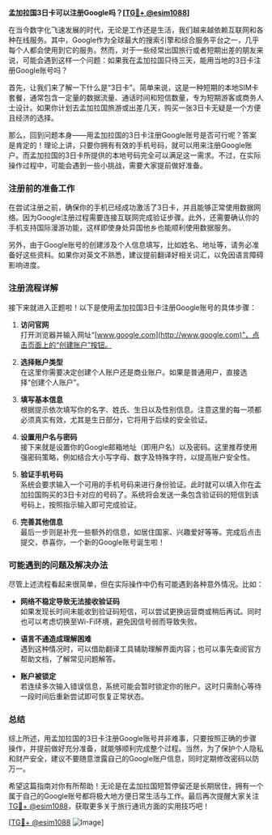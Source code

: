 **孟加拉国3日卡可以注册Google吗？[[TG💪+ @esim1088](https://t.me/s/esim1088)]**

在当今数字化飞速发展的时代，无论是工作还是生活，我们越来越依赖互联网和各种在线服务。其中，Google作为全球最大的搜索引擎和综合服务平台之一，几乎每个人都会使用到它的服务。然而，对于一些经常出国旅行或者短期出差的朋友来说，可能会遇到这样一个问题：如果我在孟加拉国只待三天，能用当地的3日卡注册Google账号吗？

首先，让我们来了解一下什么是“3日卡”。简单来说，这是一种短期的本地SIM卡套餐，通常包含一定量的数据流量、通话时间和短信数量，专为短期游客或商务人士设计。如果你计划去孟加拉国旅游或出差几天，购买一张3日卡无疑是一个方便且经济的选择。

那么，回到问题本身——用孟加拉国的3日卡注册Google账号是否可行呢？答案是肯定的！理论上讲，只要你拥有有效的手机号码，就可以用来注册Google账户。而孟加拉国的3日卡所提供的本地号码完全可以满足这一需求。不过，在实际操作过程中，可能会遇到一些小挑战，需要大家提前做好准备。

### **注册前的准备工作**
在尝试注册之前，确保你的手机已经成功激活了3日卡，并且能够正常使用数据网络。因为Google注册过程需要连接互联网完成验证步骤。此外，还需要确认你的手机支持国际漫游功能，这样即使身处异国他乡也能顺利使用数据服务。

另外，由于Google账号的创建涉及个人信息填写，比如姓名、地址等，请务必准备好这些资料。如果你对英文不熟悉，建议提前翻译好相关词汇，以免因语言障碍影响进度。

### **注册流程详解**
接下来就进入正题啦！以下是使用孟加拉国3日卡注册Google账号的具体步骤：

1. **访问官网**  
   打开浏览器并输入网址“[www.google.com](http://www.google.com)”，点击页面上的“创建账户”按钮。

2. **选择账户类型**  
   在这里你需要决定创建个人账户还是商业账户。如果是普通用户，直接选择“创建个人账户”。

3. **填写基本信息**  
   根据提示依次填写你的名字、姓氏、生日以及性别信息。注意这里的每一项都必须真实有效，尤其是生日部分，它将用于后续的安全验证。

4. **设置用户名与密码**  
   接下来就是设置你的Google邮箱地址（即用户名）以及密码。这里推荐使用强密码策略，例如结合大小写字母、数字及特殊字符，以提高账户安全性。

5. **验证手机号码**  
   系统会要求输入一个可用的手机号码来进行身份验证。此时就可以填入你在孟加拉国购买的3日卡对应的号码了。系统将会发送一条包含验证码的短信到该号码上，按照指示输入即可完成验证。

6. **完善其他信息**  
   最后一步则是补充一些额外的信息，如居住国家、兴趣爱好等等。完成后点击提交，恭喜你，一个新的Google账号诞生啦！

### **可能遇到的问题及解决办法**
尽管上述流程看起来很简单，但在实际操作中仍有可能遇到各种意外情况。比如：

- **网络不稳定导致无法接收验证码**  
  如果发现长时间未能收到验证码短信，可以尝试更换运营商或稍后再试。同时也可以考虑切换至Wi-Fi环境，避免因信号弱而导致失败。

- **语言不通造成理解困难**  
  遇到这种情况时，可以借助翻译工具辅助理解界面内容；也可以事先查阅官方帮助文档，了解常见问题解答。

- **账户被锁定**  
  若连续多次输入错误信息，系统可能会暂时锁定你的账户。这时只需耐心等待一段时间后重新尝试即可恢复正常状态。

### **总结**
综上所述，用孟加拉国的3日卡注册Google账号并非难事，只要按照正确的步骤操作，并提前做好充分准备，就能够顺利完成整个过程。当然，为了保护个人隐私和财产安全，建议不要随意泄露自己的Google账户信息，同时定期修改密码以防万一。

希望这篇指南对你有所帮助！无论是在孟加拉国短暂停留还是长期居住，拥有一个属于自己的Google账号都将极大地方便日常生活与工作。最后再次提醒大家关注[TG💪+ @esim1088](https://t.me/s/esim1088)，获取更多关于旅行通讯方面的实用技巧吧！

[[TG💪+ @esim1088](https://t.me/s/esim1088) ![Image](https://i.postimg.cc/4NQfJmqS/Snipaste-2025-05-13-00-14-12.png)]